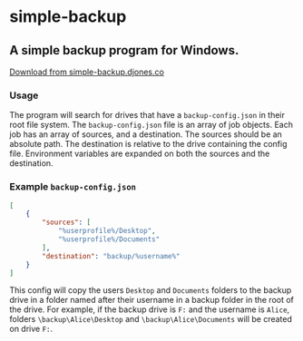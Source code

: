 # simple-backup

## A simple backup program for Windows.

[Download from simple-backup.djones.co](https://simple-backup.djones.co/)

### Usage

The program will search for drives that have a `backup-config.json` in their
root file system. The `backup-config.json` file is an array of job objects. Each
job has an array of sources, and a destination. The sources should be an
absolute path. The destination is relative to the drive containing the config
file. Environment variables are expanded on both the sources and the
destination.

### Example `backup-config.json`

```json
[
    {
        "sources": [
            "%userprofile%/Desktop",
            "%userprofile%/Documents"
        ],
        "destination": "backup/%username%"
    }
]
```

This config will copy the users `Desktop` and `Documents` folders to the backup
drive in a folder named after their username in a backup folder in the root of 
the drive. For example, if the backup drive is `F:` and the username is `Alice`,
folders `\backup\Alice\Desktop` and `\backup\Alice\Documents` will be created on
drive `F:`.
